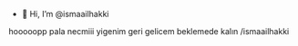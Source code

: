 - 👋 Hi, I’m @ismaailhakki
<!---
ismaailhakki/ismaailhakki is a ✨ special ✨ repository because its `README.md` (this file) appears on your GitHub profile.
You can click the Preview link to take a look at your changes.
--->
hooooopp pala necmiii
yigenim geri gelicem beklemede kalın
/ismaailhakki
